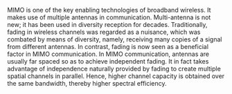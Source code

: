 MIMO is one of the key enabling technologies of broadband wireless. It makes use of multiple antennas in communication. Multi-antenna is not new; it has been used in diversity reception for decades. Traditionally, fading in wireless channels was regarded as a nuisance, which was combated by means of diversity, namely, receiving many copies of a signal from different antennas. In contrast, fading is now seen as a beneficial factor in MIMO communication. In MIMO communication, antennas are usually far spaced so as to achieve independent fading. It in fact takes advantage of independence naturally provided by fading to create multiple spatial channels in parallel. Hence, higher channel capacity is obtained over the same bandwidth, thereby higher spectral efficiency. 